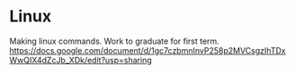 # Linux
Making linux commands.
Work to graduate for first term.
https://docs.google.com/document/d/1gc7czbmnInvP258p2MVCsgzIhTDxWwQIX4dZcJb_XDk/edit?usp=sharing